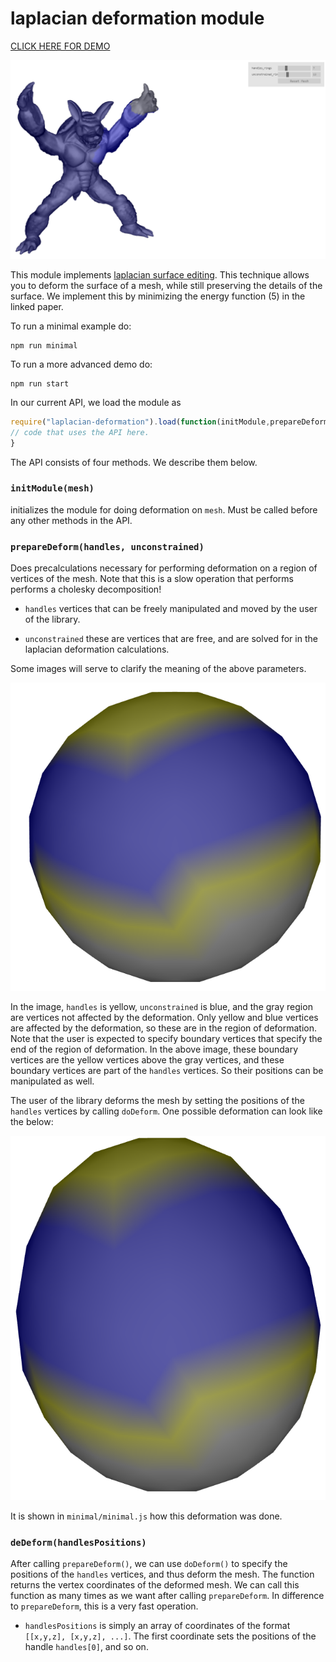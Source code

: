 laplacian deformation module
=====================

[CLICK HERE FOR DEMO](https://mikolalysenko.github.io/laplacian-deformation/demo.html)

![](img/demo.png)

This module implements [laplacian surface editing](https://people.eecs.berkeley.edu/~jrs/meshpapers/SCOLARS.pdf).
This technique allows you to deform the surface of a mesh, while still preserving the details of the surface.
We implement this by minimizing the energy function (5) in the linked paper.

To run a minimal example do:

    npm run minimal

To run a more advanced demo do:

    npm run start

In our current API, we load the module as

```javascript
require("laplacian-deformation").load(function(initModule,prepareDeform, doDeform, freeModule) {
// code that uses the API here.
}
```

The API consists of four methods. We describe them below.

### `initModule(mesh)`

initializes the module for doing deformation on `mesh`. Must be called
before any other methods in the API.

### `prepareDeform(handles, unconstrained)`

Does precalculations necessary for performing deformation on a region
of vertices of the mesh. Note that this is a slow operation that
performs performs a cholesky decomposition!

* `handles` vertices that can be freely manipulated and moved by the user of the library.

* `unconstrained` these are vertices that are free, and are solved for
  in the laplacian deformation calculations.

Some images will serve to clarify the meaning of the above
parameters.

![](img/minimal1.png)

In the image, `handles` is yellow, `unconstrained` is blue, and the gray region are vertices not affected by the
deformation. Only yellow and blue vertices are affected by the deformation, so these are in the region of deformation.
Note that the user is expected to specify boundary vertices that specify the end of the region of deformation.
In the above image, these boundary vertices are the yellow vertices above the gray vertices, and these boundary
vertices are part of the `handles` vertices. So their positions can be manipulated as well. 

The user of the library deforms the mesh by setting the positions of
the `handles` vertices by calling `doDeform`. One possible
deformation can look like the below:

![](img/minimal2.png)

It is shown in `minimal/minimal.js` how this deformation was done.

### `deDeform(handlesPositions)`

After calling `prepareDeform()`, we can use `doDeform()` to specify
the positions of the `handles` vertices, and thus deform the
mesh. The function returns the vertex coordinates of the deformed mesh. We can call
this function as many times as we want after calling `prepareDeform`.
In difference to `prepareDeform`, this is a very fast operation.

* `handlesPositions` is simply an array of coordinates of the
format `[[x,y,z], [x,y,z], ...]`. The first coordinate sets the
positions of the handle `handles[0]`, and so on.
